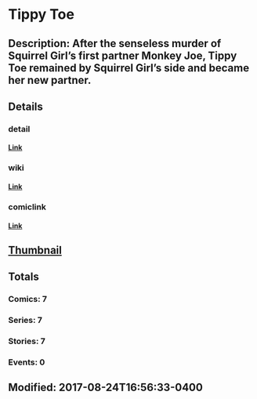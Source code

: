# Tippy Toe
## Description: After the senseless murder of Squirrel Girl’s first partner Monkey Joe, Tippy Toe remained by Squirrel Girl’s side and became her new partner.
## Details
### detail
#### [Link](http://marvel.com/comics/characters/1011960/tippy_toe?utm_campaign=apiRef&utm_source=225578a89fc76f3d20fbffda5d17a88d)
### wiki
#### [Link](http://marvel.com/universe/Tippy_Toe?utm_campaign=apiRef&utm_source=225578a89fc76f3d20fbffda5d17a88d)
### comiclink
#### [Link](http://marvel.com/comics/characters/1011960/tippy_toe?utm_campaign=apiRef&utm_source=225578a89fc76f3d20fbffda5d17a88d)
## [Thumbnail](http://i.annihil.us/u/prod/marvel/i/mg/b/40/image_not_available.jpg)
## Totals
### Comics: 7
### Series: 7
### Stories: 7
### Events: 0
## Modified: 2017-08-24T16:56:33-0400